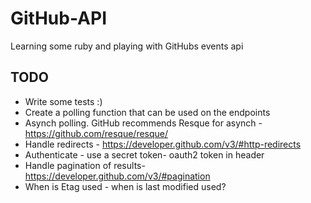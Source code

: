 # GitHub-API

Learning some ruby and playing with GitHubs events api

## TODO

- Write some tests :)
- Create a polling function that can be used on the endpoints
- Asynch polling. GitHub recommends Resque for asynch - https://github.com/resque/resque/
- Handle redirects - https://developer.github.com/v3/#http-redirects
- Authenticate - use a secret token- oauth2 token in header
- Handle pagination of results- https://developer.github.com/v3/#pagination
- When is Etag used - when is last modified used?
